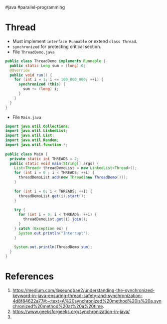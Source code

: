 #java #parallel-programming 

# Thread
- Must implement `interface Runnable` or extend `class Thread`.
- `synchronized` for protecting critical section.
- File `ThreadDemo.java`
```Java
public class ThreadDemo implements Runnable {  
  public static Long sum = (long) 0;  
  @Override  
  public void run() {  
    for (int i = 1; i <= 100_000_000; ++i) {  
      synchronized (this) {  
        sum += (long) i;  
      }  
    }  
  }
}
```
- File `Main.java`
```Java
import java.util.Collections;  
import java.util.LinkedList;  
import java.util.List;  
import java.util.Random;  
import java.util.function.*;  
  
public class Main {  
  private static int THREADS = 2;  
  public static void main(String[] args) {  
    List<Thread> threadDemoList = new LinkedList<Thread>();  
    for (int i = 0 ; i < THREADS; ++i) {  
      threadDemoList.add(new Thread(new ThreadDemo()));  
    }  
  
    for (int i = 0; i < THREADS; ++i) {  
      threadDemoList.get(i).start();  
    }  
  
    try {  
      for (int i = 0; i < THREADS; ++i) {  
        threadDemoList.get(i).join();  
      }  
    } catch (Exception ex) {  
      System.out.println("Interrupt");  
    }  
  
    System.out.println(ThreadDemo.sum);  
  }  
}
```


# References
1. https://medium.com/@seungbae2/understanding-the-synchronized-keyword-in-java-ensuring-thread-safety-and-synchronization-4d8f84622a77#:~:text=A%20synchronized%20method%20is%20a,synchronized%20method%20at%20a%20time. 
2. https://www.geeksforgeeks.org/synchronization-in-java/ 
3. 